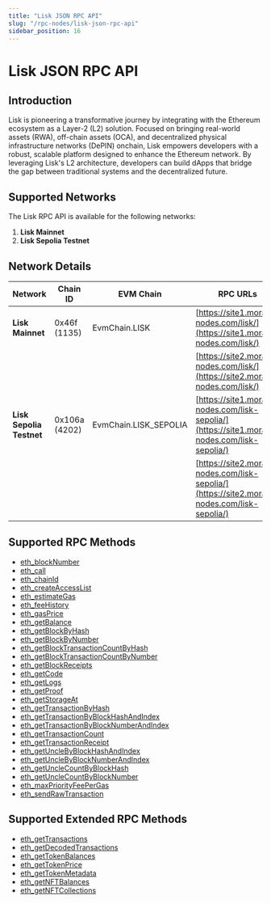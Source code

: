 ```yaml
---
title: "Lisk JSON RPC API"
slug: "/rpc-nodes/lisk-json-rpc-api"
sidebar_position: 16
---
```


# Lisk JSON RPC API

## Introduction

Lisk is pioneering a transformative journey by integrating with the Ethereum ecosystem as a Layer-2 (L2) solution. Focused on bringing real-world assets (RWA), off-chain assets (OCA), and decentralized physical infrastructure networks (DePIN) onchain, Lisk empowers developers with a robust, scalable platform designed to enhance the Ethereum network. By leveraging Lisk's L2 architecture, developers can build dApps that bridge the gap between traditional systems and the decentralized future.

## Supported Networks

The Lisk RPC API is available for the following networks:

1. **Lisk Mainnet**
2. **Lisk Sepolia Testnet**

## Network Details

| Network                  | Chain ID      | EVM Chain             | RPC URLs                                                                                       |
| ------------------------ | ------------- | --------------------- | ---------------------------------------------------------------------------------------------- |
| **Lisk Mainnet**         | 0x46f (1135)  | EvmChain.LISK         | [https://site1.moralis-nodes.com/lisk/](https://site1.moralis-nodes.com/lisk/)                 |
|                          |               |                       | [https://site2.moralis-nodes.com/lisk/](https://site2.moralis-nodes.com/lisk/)                 |
| **Lisk Sepolia Testnet** | 0x106a (4202) | EvmChain.LISK_SEPOLIA | [https://site1.moralis-nodes.com/lisk-sepolia/](https://site1.moralis-nodes.com/lisk-sepolia/) |
|                          |               |                       | [https://site2.moralis-nodes.com/lisk-sepolia/](https://site2.moralis-nodes.com/lisk-sepolia/) |

## Supported RPC Methods

<ul>
  <li><a href="/rpc-nodes/reference/eth_blockNumber">eth_blockNumber</a></li>
  <li><a href="/rpc-nodes/reference/eth_call">eth_call</a></li>
  <li><a href="/rpc-nodes/reference/eth_chainId">eth_chainId</a></li>
  <li><a href="/rpc-nodes/reference/eth_createAccessList">eth_createAccessList</a></li>
  <li><a href="/rpc-nodes/reference/eth_estimateGas">eth_estimateGas</a></li>
  <li><a href="/rpc-nodes/reference/eth_feeHistory">eth_feeHistory</a></li>
  <li><a href="/rpc-nodes/reference/eth_gasPrice">eth_gasPrice</a></li>
  <li><a href="/rpc-nodes/reference/eth_getBalance">eth_getBalance</a></li>
  <li><a href="/rpc-nodes/reference/eth_getBlockByHash">eth_getBlockByHash</a></li>
  <li><a href="/rpc-nodes/reference/eth_getBlockByNumber">eth_getBlockByNumber</a></li>
  <li><a href="/rpc-nodes/reference/eth_getBlockTransactionCountByHash">eth_getBlockTransactionCountByHash</a></li>
  <li><a href="/rpc-nodes/reference/eth_getBlockTransactionCountByNumber">eth_getBlockTransactionCountByNumber</a></li>
  <li><a href="/rpc-nodes/reference/eth_getBlockReceipts">eth_getBlockReceipts</a></li>
  <li><a href="/rpc-nodes/reference/eth_getCode">eth_getCode</a></li>
  <li><a href="/rpc-nodes/reference/eth_getLogs">eth_getLogs</a></li>
  <li><a href="/rpc-nodes/reference/eth_getProof">eth_getProof</a></li>
  <li><a href="/rpc-nodes/reference/eth_getStorageAt">eth_getStorageAt</a></li>
  <li><a href="/rpc-nodes/reference/eth_getTransactionByHash">eth_getTransactionByHash</a></li>
  <li><a href="/rpc-nodes/reference/eth_getTransactionByBlockHashAndIndex">eth_getTransactionByBlockHashAndIndex</a></li>
  <li><a href="/rpc-nodes/reference/eth_getTransactionByBlockNumberAndIndex">eth_getTransactionByBlockNumberAndIndex</a></li>
  <li><a href="/rpc-nodes/reference/eth_getTransactionCount">eth_getTransactionCount</a></li>
  <li><a href="/rpc-nodes/reference/eth_getTransactionReceipt">eth_getTransactionReceipt</a></li>
  <li><a href="/rpc-nodes/reference/eth_getUncleByBlockHashAndIndex">eth_getUncleByBlockHashAndIndex</a></li>
  <li><a href="/rpc-nodes/reference/eth_getUncleByBlockNumberAndIndex">eth_getUncleByBlockNumberAndIndex</a></li>
  <li><a href="/rpc-nodes/reference/eth_getUncleCountByBlockHash">eth_getUncleCountByBlockHash</a></li>
  <li><a href="/rpc-nodes/reference/eth_getUncleCountByBlockNumber">eth_getUncleCountByBlockNumber</a></li>
  <li><a href="/rpc-nodes/reference/eth_maxPriorityFeePerGas">eth_maxPriorityFeePerGas</a></li>
  <li><a href="/rpc-nodes/reference/eth_sendRawTransaction">eth_sendRawTransaction</a></li>
</ul>

## Supported Extended RPC Methods

<ul>
  <li><a href="/rpc-nodes/reference/extended-rpc/eth_getTransactions">eth_getTransactions</a></li>
  <li><a href="/rpc-nodes/reference/extended-rpc/eth_getDecodedTransactions">eth_getDecodedTransactions</a></li>
  <li><a href="/rpc-nodes/reference/extended-rpc/eth_getTokenBalances">eth_getTokenBalances</a></li>
  <li><a href="/rpc-nodes/reference/extended-rpc/eth_getTokenPrice">eth_getTokenPrice</a></li>
  <li><a href="/rpc-nodes/reference/extended-rpc/eth_getTokenMetadata">eth_getTokenMetadata</a></li>
  <li><a href="/rpc-nodes/reference/extended-rpc/eth_getNFTBalances">eth_getNFTBalances</a></li>
  <li><a href="/rpc-nodes/reference/extended-rpc/eth_getNFTCollections">eth_getNFTCollections</a></li>
</ul>
